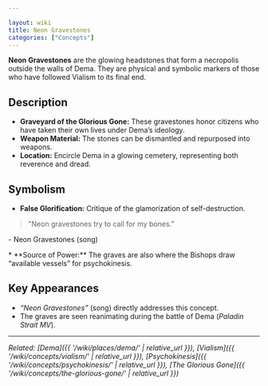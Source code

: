 ```yaml
---

layout: wiki
title: Neon Gravestones
categories: ["Concepts"]
---
```


**Neon Gravestones** are the glowing headstones that form a necropolis outside the walls of Dema. They are physical and symbolic markers of those who have followed Vialism to its final end.

## <span class="tape-accent-yellow">Description</span>

* **Graveyard of the Glorious Gone:** These gravestones honor citizens who have taken their own lives under Dema’s ideology.
* **Weapon Material:** The stones can be dismantled and repurposed into weapons.
* **Location:** Encircle Dema in a glowing cemetery, representing both reverence and dread.

## <span class="tape-accent-red">Symbolism</span>

* **False Glorification:** Critique of the glamorization of self-destruction.
> "Neon gravestones try to call for my bones."
<p class="quote-attribution">- Neon Gravestones (song)</p>
* **Source of Power:** The graves are also where the Bishops draw “available vessels” for psychokinesis.

## <span class="tape-accent-yellow">Key Appearances</span>

* *“Neon Gravestones”* (song) directly addresses this concept.
* The graves are seen reanimating during the battle of Dema (*Paladin Strait MV*).

---

*Related: [Dema]({{ '/wiki/places/dema/' | relative_url }}), [Vialism]({{ '/wiki/concepts/vialism/' | relative_url }}), [Psychokinesis]({{ '/wiki/concepts/psychokinesis/' | relative_url }}), [The Glorious Gone]({{ '/wiki/concepts/the-glorious-gone/' | relative_url }})*
